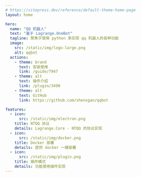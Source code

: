 ```yaml
---
# https://vitepress.dev/reference/default-theme-home-page
layout: home

hero:
  name: "QQ 机器人"
  text: "基于 Lagrange.OneBot"
  tagline: 聚焦于使用 python 来实现 qq 机器人的各种功能
  image:
    src: /static/img/logo-large.png
    alt: qqbot
  actions:
    - theme: brand
      text: 安装使用
      link: /guide/7947
    - theme: alt
      text: 插件介绍
      link: /plugin/3490
    - theme: alt
      text: GitHub
      link: https://github.com/shenxgan/qqbot

features:
  - icon:
      src: /static/img/electron.png
    title: NTQQ 协议
    details: Lagrange.Core - NTQQ 的协议实现
  - icon:
      src: /static/img/docker.png
    title: Docker 部署
    details: 提供 docker 一键部署
  - icon:
      src: /static/img/plugin.png
    title: 插件模式
    details: 功能使用插件实现
---
```


